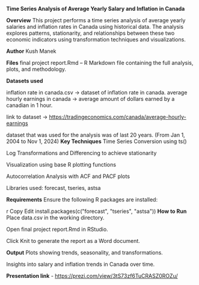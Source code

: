 ******Time Series Analysis of Average Yearly Salary and Inflation in Canada******

**Overview**
This project performs a time series analysis of average yearly salaries and inflation rates in Canada using historical data. The analysis explores patterns, stationarity, and relationships between these two economic indicators using transformation techniques and visualizations.

**Author**
Kush Manek

**Files**
final project report.Rmd – R Markdown file containing the full analysis, plots, and methodology.

**Datasets used**

inflation rate in canada.csv -> dataset of inflation rate in canada.
average hourly earnings in canada -> average amount of dollars earned by a canadian in 1 hour.

link to dataset -> https://tradingeconomics.com/canada/average-hourly-earnings

dataset that was used for the analysis was of last 20 years. (From Jan 1, 2004 to Nov 1, 2024)
**Key Techniques**
Time Series Conversion using ts()

Log Transformations and Differencing to achieve stationarity

Visualization using base R plotting functions

Autocorrelation Analysis with ACF and PACF plots

Libraries used: forecast, tseries, astsa

**Requirements**
Ensure the following R packages are installed:

r
Copy
Edit
install.packages(c("forecast", "tseries", "astsa"))
**How to Run**
Place data.csv in the working directory.

Open final project report.Rmd in RStudio.

Click Knit to generate the report as a Word document.

**Output**
Plots showing trends, seasonality, and transformations.

Insights into salary and inflation trends in Canada over time.

**Presentation link** - https://prezi.com/view/3tS73zf6TuCRASZ0ROZu/
